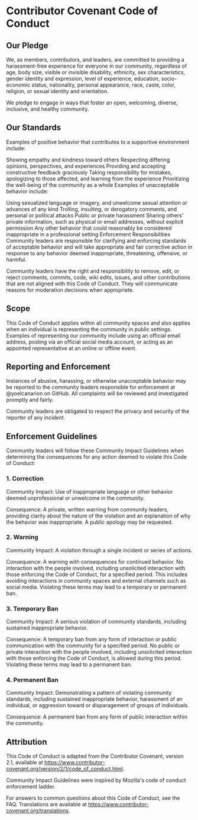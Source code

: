 # Contributor Covenant Code of Conduct
## Our Pledge
We, as members, contributors, and leaders, are committed to providing a harassment-free experience for everyone in our community, regardless of age, body size, visible or invisible disability, ethnicity, sex characteristics, gender identity and expression, level of experience, education, socio-economic status, nationality, personal appearance, race, caste, color, religion, or sexual identity and orientation.

We pledge to engage in ways that foster an open, welcoming, diverse, inclusive, and healthy community.

## Our Standards
Examples of positive behavior that contributes to a supportive environment include:

Showing empathy and kindness toward others
Respecting differing opinions, perspectives, and experiences
Providing and accepting constructive feedback graciously
Taking responsibility for mistakes, apologizing to those affected, and learning from the experience
Prioritizing the well-being of the community as a whole
Examples of unacceptable behavior include:

Using sexualized language or imagery, and unwelcome sexual attention or advances of any kind
Trolling, insulting, or derogatory comments, and personal or political attacks
Public or private harassment
Sharing others' private information, such as physical or email addresses, without explicit permission
Any other behavior that could reasonably be considered inappropriate in a professional setting
Enforcement Responsibilities
Community leaders are responsible for clarifying and enforcing standards of acceptable behavior and will take appropriate and fair corrective action in response to any behavior deemed inappropriate, threatening, offensive, or harmful.

Community leaders have the right and responsibility to remove, edit, or reject comments, commits, code, wiki edits, issues, and other contributions that are not aligned with this Code of Conduct. They will communicate reasons for moderation decisions when appropriate.

## Scope
This Code of Conduct applies within all community spaces and also applies when an individual is representing the community in public settings. Examples of representing our community include using an official email address, posting via an official social media account, or acting as an appointed representative at an online or offline event.

## Reporting and Enforcement
Instances of abusive, harassing, or otherwise unacceptable behavior may be reported to the community leaders responsible for enforcement at @yoelcanarion on GitHub.
All complaints will be reviewed and investigated promptly and fairly.

Community leaders are obligated to respect the privacy and security of the reporter of any incident.

## Enforcement Guidelines
Community leaders will follow these Community Impact Guidelines when determining the consequences for any action deemed to violate this Code of Conduct:

### 1. Correction
Community Impact: Use of inappropriate language or other behavior deemed unprofessional or unwelcome in the community.

Consequence: A private, written warning from community leaders, providing clarity about the nature of the violation and an explanation of why the behavior was inappropriate. A public apology may be requested.

### 2. Warning
Community Impact: A violation through a single incident or series of actions.

Consequence: A warning with consequences for continued behavior. No interaction with the people involved, including unsolicited interaction with those enforcing the Code of Conduct, for a specified period. This includes avoiding interactions in community spaces and external channels such as social media. Violating these terms may lead to a temporary or permanent ban.

### 3. Temporary Ban
Community Impact: A serious violation of community standards, including sustained inappropriate behavior.

Consequence: A temporary ban from any form of interaction or public communication with the community for a specified period. No public or private interaction with the people involved, including unsolicited interaction with those enforcing the Code of Conduct, is allowed during this period. Violating these terms may lead to a permanent ban.

### 4. Permanent Ban
Community Impact: Demonstrating a pattern of violating community standards, including sustained inappropriate behavior, harassment of an individual, or aggression toward or disparagement of groups of individuals.

Consequence: A permanent ban from any form of public interaction within the community.

## Attribution
This Code of Conduct is adapted from the Contributor Covenant, version 2.1, available at https://www.contributor-covenant.org/version/2/1/code_of_conduct.html.

Community Impact Guidelines were inspired by Mozilla's code of conduct enforcement ladder.

For answers to common questions about this Code of Conduct, see the FAQ. Translations are available at https://www.contributor-covenant.org/translations.
